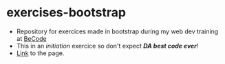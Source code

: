 # exercises-bootstrap   
   
- Repository for exercices made in bootstrap during my web dev training at [BeCode](https://becode.org/fr/)
- This in an *initiation* exercice so don't expect ***DA best code ever***!
- [Link](https://gigithegiraffe.github.io/exercises-bootstrap/) to the page.
